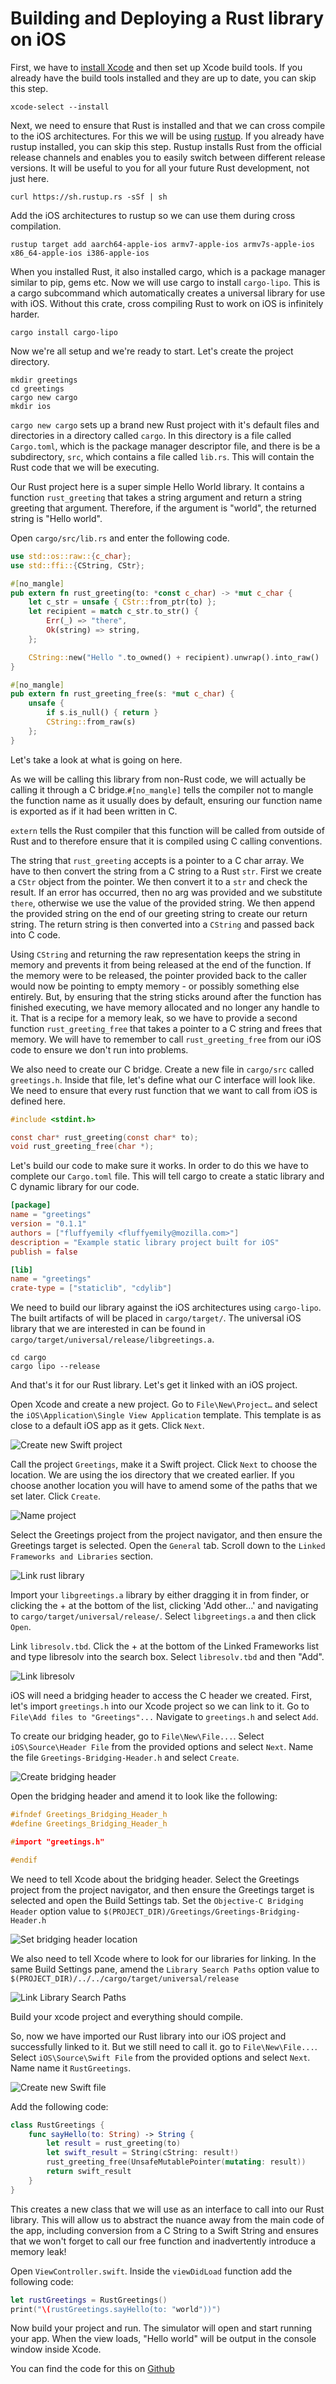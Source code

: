 # Building and Deploying a Rust library on iOS

First, we have to [install Xcode](https://itunes.apple.com/us/app/xcode/id497799835?ls=1&amp;mt=12) and then set up Xcode build tools. If you already have the build tools installed and they are up to date, you can skip this step.
```
xcode-select --install
```

Next, we need to ensure that Rust is installed and that we can cross compile to the iOS architectures. For this we will be using [rustup](https://www.rustup.rs/). If you already have rustup installed, you can skip this step. Rustup installs Rust from the official release channels and enables you to easily switch between different release versions. It will be useful to you for all your future Rust development, not just here.
```
curl https://sh.rustup.rs -sSf | sh
```

Add the iOS architectures to rustup so we can use them during cross compilation.
```
rustup target add aarch64-apple-ios armv7-apple-ios armv7s-apple-ios x86_64-apple-ios i386-apple-ios
```

When you installed Rust, it also installed cargo, which is a package manager similar to pip, gems etc. Now we will use cargo to install `cargo-lipo`. This is a cargo subcommand which automatically creates a universal library for use with iOS. Without this crate, cross compiling Rust to work on iOS is infinitely harder.
```
cargo install cargo-lipo
```

Now we're all setup and we're ready to start. Let's create the project directory.
```
mkdir greetings
cd greetings
cargo new cargo
mkdir ios

```

`cargo new cargo` sets up a brand new Rust project with it's default files and directories in a directory called `cargo`. In this directory is a file called `Cargo.toml`, which is the package manager descriptor file, and there is be a subdirectory, `src`, which contains a file called `lib.rs`. This will contain the Rust code that we will be executing.

Our Rust project here is a super simple Hello World library. It contains a function `rust_greeting` that takes a string argument and return a string greeting that argument. Therefore, if the argument is "world", the returned string is "Hello world".

Open `cargo/src/lib.rs` and enter the following code.

```rust
use std::os::raw::{c_char};
use std::ffi::{CString, CStr};

#[no_mangle]
pub extern fn rust_greeting(to: *const c_char) -> *mut c_char {
    let c_str = unsafe { CStr::from_ptr(to) };
    let recipient = match c_str.to_str() {
        Err(_) => "there",
        Ok(string) => string,
    };

    CString::new("Hello ".to_owned() + recipient).unwrap().into_raw()
}

#[no_mangle]
pub extern fn rust_greeting_free(s: *mut c_char) {
    unsafe {
        if s.is_null() { return }
        CString::from_raw(s)
    };
}
```

Let's take a look at what is going on here.

As we will be calling this library from non-Rust code, we will actually be calling it through a C bridge.`#[no_mangle]` tells the compiler not to mangle the function name as it usually does by default, ensuring our function name is exported as if it had been written in C.

`extern` tells the Rust compiler that this function will be called from outside of Rust and to therefore ensure that it is compiled using C calling conventions.

The string that `rust_greeting` accepts is a pointer to a C char array. We have to then convert the string from a C string to a Rust `str`. First we create a `CStr` object from the pointer. We then convert it to a `str` and check the result. If an error has occurred, then no arg was provided and we substitute `there`, otherwise we use the value of the provided string. We then append the provided string on the end of our greeting string to create our return string. The return string is then converted into a `CString` and passed back into C code.

Using `CString` and returning the raw representation keeps the string in memory and prevents it from being released at the end of the function. If the memory were to be released, the pointer provided back to the caller would now be pointing to empty memory - or possibly something else entirely. But, by ensuring that the string sticks around after the function has finished executing, we have memory allocated and no longer any handle to it. That is a recipe for a memory leak, so we have to provide a second function `rust_greeting_free` that takes a pointer to a C string and frees that memory. We will have to remember to call `rust_greeting_free` from our iOS code to ensure we don't run into problems.

We also need to create our C bridge. Create a new file in `cargo/src` called `greetings.h`. Inside that file, let's define what our C interface will look like. We need to ensure that every rust function that we want to call from iOS is defined here.
```C
#include <stdint.h>

const char* rust_greeting(const char* to);
void rust_greeting_free(char *);
```

Let's build our code to make sure it works. In order to do this we have to complete our `Cargo.toml` file. This will tell cargo to create a static library and C dynamic library for our code.

```toml
[package]
name = "greetings"
version = "0.1.1"
authors = ["fluffyemily <fluffyemily@mozilla.com>"]
description = "Example static library project built for iOS"
publish = false

[lib]
name = "greetings"
crate-type = ["staticlib", "cdylib"]
```

We need to build our library against the iOS architectures using `cargo-lipo`. The built artifacts of will be placed in `cargo/target/`. The universal iOS library that we are interested in can be found in `cargo/target/universal/release/libgreetings.a`.

```
cd cargo
cargo lipo --release
```

And that's it for our Rust library. Let's get it linked with an iOS project.

Open Xcode and create a new project. Go to `File\New\Project…` and select the `iOS\Application\Single View Application` template. This template is as close to a default iOS app as it gets. Click `Next`.

![Create new Swift project](assets/2017-09-06-rust-on-ios-new-project.png)

Call the project `Greetings`, make it a Swift project. Click `Next` to choose the location. We are using the  ios directory that we created earlier. If you choose another location you will have to amend some of the paths that we set later. Click `Create`.

![Name project](assets/2017-09-06-rust-on-ios-name-project.png)

Select the Greetings project from the project navigator, and then ensure the Greetings target is selected. Open the `General` tab. Scroll down to the `Linked Frameworks and Libraries` section.

![Link rust library](assets/2017-09-06-rust-on-ios-link-libs.png)

Import your `libgreetings.a` library by either dragging it in from finder, or clicking the + at the bottom of the list, clicking 'Add other...' and navigating to `cargo/target/universal/release/`. Select `libgreetings.a` and then click `Open`.

Link `libresolv.tbd`. Click the + at the bottom of the Linked Frameworks list and type libresolv into the search box. Select `libresolv.tbd` and then "Add".

![Link libresolv](assets/2017-09-06-rust-on-ios-link-libresolv.png)

iOS will need a bridging header to access the C header we created. First, let's import `greetings.h` into our Xcode project so we can link to it. Go to `File\Add files to "Greetings"...` Navigate to `greetings.h` and select `Add`.

To create our bridging header, go to `File\New\File...`. Select `iOS\Source\Header File` from the provided options and select `Next`. Name the file `Greetings-Bridging-Header.h` and select `Create`.

![Create bridging header](assets/2017-09-06-rust-on-ios-bridging-header.png)

Open the bridging header and amend it to look like the following:
```C
#ifndef Greetings_Bridging_Header_h
#define Greetings_Bridging_Header_h

#import "greetings.h"

#endif
```

We need to tell Xcode about the bridging header. Select the Greetings project from the project navigator, and then ensure the Greetings target is selected and open the Build Settings tab. Set the `Objective-C Bridging Header` option value to `$(PROJECT_DIR)/Greetings/Greetings-Bridging-Header.h`

![Set bridging header location](assets/2017-09-06-rust-on-ios-build-settings-header.png)

We also need to tell Xcode where to look for our libraries for linking. In the same Build Settings pane, amend the `Library Search Paths` option value to `$(PROJECT_DIR)/../../cargo/target/universal/release`

![Link Library Search Paths](assets/2017-09-06-rust-on-ios-build-settings-search-paths.png)

Build your xcode project and everything should compile.

So, now we have imported our Rust library into our iOS project and successfully linked to it. But we still need to call it. go to `File\New\File...`. Select `iOS\Source\Swift File` from the provided options and select `Next`. Name name it `RustGreetings`.

![Create new Swift file](assets/2017-09-06-rust-on-ios-new-swift.png)

Add the following code:
```swift
class RustGreetings {
    func sayHello(to: String) -> String {
        let result = rust_greeting(to)
        let swift_result = String(cString: result!)
        rust_greeting_free(UnsafeMutablePointer(mutating: result))
        return swift_result
    }
}
```
This creates a new class that we will use as an interface to call into our Rust library. This will allow us to abstract the nuance away from the main code of the app, including conversion from a C String to a Swift String and ensures that we won't forget to call our free function and inadvertently introduce a memory leak!

Open `ViewController.swift`. Inside the `viewDidLoad` function add the following code:
```swift
let rustGreetings = RustGreetings()
print("\(rustGreetings.sayHello(to: "world"))")
```

Now build your project and run. The simulator will open and start running your app. When the view loads, "Hello world" will be output in the console window inside Xcode.

You can find the code for this on [Github](https://github.com/fluffyemily/cross-platform-rust)
